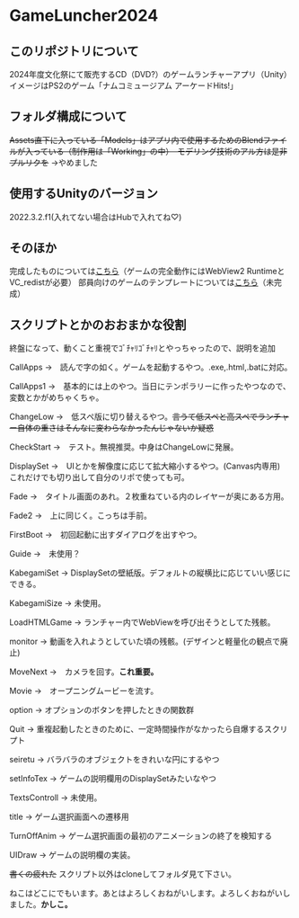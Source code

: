 # GameLuncher2024

## このリポジトリについて
2024年度文化祭にて販売するCD（DVD?）のゲームランチャーアプリ（Unity）
イメージはPS2のゲーム「ナムコミュージアム アーケードHits!」

## フォルダ構成について
~~Assets直下に入っている「Models」はアプリ内で使用するためのBlendファイルが入っている（制作用は「Working」の中）　モデリング技術のアル方は是非プルリクを~~
->やめました
## 使用するUnityのバージョン
2022.3.2.f1(入れてない場合はHubで入れてね♡)

## そのほか
完成したものについては[こちら](https://drive.google.com/file/d/1f2ZanLTRZ3WQfAvdtQESb8kQChUIw6lU/view?usp=drive_link)（ゲームの完全動作にはWebView2 RuntimeとVC_redistが必要）
部員向けのゲームのテンプレートについては[こちら](https://github.com/cydiawaltz/Game2024Template-SupportTools)（未完成）

## スクリプトとかのおおまかな役割
終盤になって、動くこと重視でｺﾞﾁｬﾘｺﾞﾁｬﾘとやっちゃったので、説明を追加

CallApps ->　読んで字の如く。ゲームを起動するやつ。.exe,.html,.batに対応。

CallApps1 ->　基本的には上のやつ。当日にテンポラリーに作ったやつなので、変数とかがめちゃくちゃ。

ChangeLow ->　低スペ版に切り替えるやつ。~~言うて低スペと高スペでランチャー自体の重さはそんなに変わらなかったんじゃないか疑惑~~

CheckStart ->　テスト。無視推奨。中身はChangeLowに発展。

DisplaySet ->　UIとかを解像度に応じて拡大縮小するやつ。(Canvas内専用)　これだけでも切り出して自分のリポで使っても可。

Fade ->　タイトル画面のあれ。２枚重ねている内のレイヤーが奥にある方用。

Fade2 ->　上に同じく。こっちは手前。

FirstBoot ->　初回起動に出すダイアログを出すやつ。

Guide ->　未使用？

KabegamiSet -> DisplaySetの壁紙版。デフォルトの縦横比に応じていい感じにできる。

KabegamiSize -> 未使用。

LoadHTMLGame -> ランチャー内でWebViewを呼び出そうとしてた残骸。

monitor -> 動画を入れようとしていた頃の残骸。(デザインと軽量化の観点で廃止)

MoveNext ->　カメラを回す。**これ重要。**

Movie ->　オープニングムービーを流す。

option -> オプションのボタンを押したときの関数群

Quit -> 重複起動したときのために、一定時間操作がなかったら自爆するスクリプト

seiretu -> バラバラのオブジェクトをきれいな円にするやつ

setInfoTex -> ゲームの説明欄用のDisplaySetみたいなやつ

TextsControll -> 未使用。

title -> ゲーム選択画面への遷移用

TurnOffAnim -> ゲーム選択画面の最初のアニメーションの終了を検知する

UIDraw -> ゲームの説明欄の実装。

~~書くの疲れた~~
スクリプト以外はcloneしてフォルダ見て下さい。

ねこはどこにでもいます。あとはよろしくおねがいします。よろしくおねがいしました。**かしこ。**